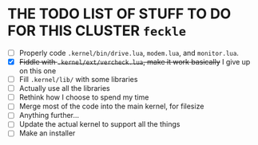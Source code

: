 # THE TODO LIST OF STUFF TO DO FOR THIS CLUSTER ``feckle``

- [ ] Properly code ``.kernel/bin/drive.lua``, ``modem.lua``, and ``monitor.lua``.
- [X] ~~Fiddle with ``.kernel/ext/vercheck.lua``, make it work basically~~ I give up on this one
- [ ] Fill ``.kernel/lib/`` with some libraries
- [ ] Actually use all the libraries
- [ ] Rethink how I choose to spend my time
- [ ] Merge most of the code into the main kernel, for filesize
- [ ] Anything further...
- [ ] Update the actual kernel to support all the things
- [ ] Make an installer